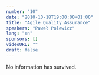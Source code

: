 ```yaml
---
number: "10"
date: "2010-10-18T19:00:00+01:00"
title: "Agile Quality Assurance"
speakers: "Paweł Polewicz"
lang: "en"
sponsors: []
videoURL: ""
draft: false
---
```


No information has survived.
